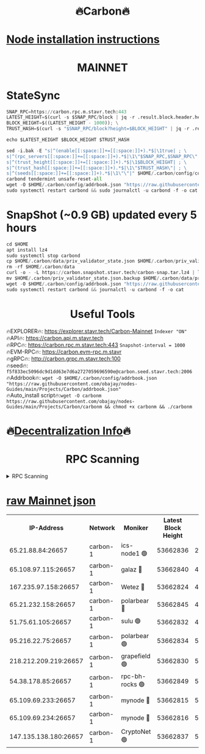 <h1 align="center"> 🔥Carbon🔥</h1>

[Node installation instructions](https://github.com/obajay/nodes-Guides/tree/main/Projects/Carbon)
=
<h1 align="center"> MAINNET</h1>

# StateSync
```python
SNAP_RPC=https://carbon.rpc.m.stavr.tech:443
LATEST_HEIGHT=$(curl -s $SNAP_RPC/block | jq -r .result.block.header.height); \
BLOCK_HEIGHT=$((LATEST_HEIGHT - 1000)); \
TRUST_HASH=$(curl -s "$SNAP_RPC/block?height=$BLOCK_HEIGHT" | jq -r .result.block_id.hash)

echo $LATEST_HEIGHT $BLOCK_HEIGHT $TRUST_HASH

sed -i.bak -E "s|^(enable[[:space:]]+=[[:space:]]+).*$|\1true| ; \
s|^(rpc_servers[[:space:]]+=[[:space:]]+).*$|\1\"$SNAP_RPC,$SNAP_RPC\"| ; \
s|^(trust_height[[:space:]]+=[[:space:]]+).*$|\1$BLOCK_HEIGHT| ; \
s|^(trust_hash[[:space:]]+=[[:space:]]+).*$|\1\"$TRUST_HASH\"| ; \
s|^(seeds[[:space:]]+=[[:space:]]+).*$|\1\"\"|" $HOME/.carbon/config/config.toml
carbond tendermint unsafe-reset-all
wget -O $HOME/.carbon/config/addrbook.json "https://raw.githubusercontent.com/obajay/nodes-Guides/main/Projects/Carbon/addrbook.json"
sudo systemctl restart carbond && sudo journalctl -u carbond -f -o cat
```
# SnapShot (~0.9 GB) updated every 5 hours
```python
cd $HOME
apt install lz4
sudo systemctl stop carbond
cp $HOME/.carbon/data/priv_validator_state.json $HOME/.carbon/priv_validator_state.json.backup
rm -rf $HOME/.carbon/data
curl -o - -L https://carbon.snapshot.stavr.tech/carbon-snap.tar.lz4 | lz4 -c -d - | tar -x -C $HOME/.carbon --strip-components 2
mv $HOME/.carbon/priv_validator_state.json.backup $HOME/.carbon/data/priv_validator_state.json
wget -O $HOME/.carbon/config/addrbook.json "https://raw.githubusercontent.com/obajay/nodes-Guides/main/Projects/Carbon/addrbook.json"
sudo systemctl restart carbond && journalctl -u carbond -f -o cat
```

 <h1 align="center"> Useful Tools</h1>

🔥EXPLORER🔥:     https://explorer.stavr.tech/Carbon-Mainnet        `Indexer "ON"` \
🔥API🔥:          https://carbon.api.m.stavr.tech \
🔥RPC🔥:          https://carbon.rpc.m.stavr.tech:443              `Snapshot-interval = 1000` \
🔥EVM-RPC🔥:      https://carbon.evm-rpc.m.stavr \
🔥gRPC🔥:         http://carbon.grpc.m.stavr.tech:100 \
🔥seed🔥:      `f5f833ec5096dc9d1dd63e7d6a2727059696590e@carbon.seed.stavr.tech:2006` \
🔥Addrbook🔥:  `wget -O $HOME/.carbon/config/addrbook.json "https://raw.githubusercontent.com/obajay/nodes-Guides/main/Projects/Carbon/addrbook.json"` \
🔥Auto_install script🔥:`wget -O carbonm https://raw.githubusercontent.com/obajay/nodes-Guides/main/Projects/Carbon/carbonm && chmod +x carbonm && ./carbonm`

🔥[Decentralization Info](https://github.com/obajay/StateSync-snapshots/tree/main/Projects/Carbon/Decentralization)🔥
=
<h1 align="center"> RPC Scanning</h1>

<details>
<summary>RPC Scanning</summary>

<h2 align="center"> We scan nodes in real time every 4 hours. And we provide the final result of RPC endpoints.
We cannot influence the operation of these nodes in any way. </h2>


```python
If Voting Power is higher than 0 --> then the Node is a validator of the network and may be subject to attack and be a potential threat to the chain.
```
```python
We marked such validators with a red symbol
```

</details>

[raw Mainnet json](https://rpc-check.carbonm.stavr.tech/carbonm/rpc-carbonm-result.json)
=


<table><tr><th>IP-Address</th><th>Network</th><th>Moniker</th><th>Latest Block Height</th><th>Earliest Block Height</th><th>Catching Up</th><th>Tx Index</th><th>Voting Power</th><th>Scan Time</th></tr><tr><td>65.21.88.84:26657</td><td>carbon-1</td><td>ics-node1 🟢</td><td>53662836</td><td>21164241</td><td>False</td><td>off</td><td>0</td><td>2024-02-14T11:50:45.612721751UTC</td></tr><tr><td>65.108.97.115:26657</td><td>carbon-1</td><td>galaz 🔴</td><td>53662840</td><td>47374001</td><td>False</td><td>on</td><td>11262372535</td><td>2024-02-14T11:50:54.371055175UTC</td></tr><tr><td>167.235.97.158:26657</td><td>carbon-1</td><td>Wetez 🔴</td><td>53662824</td><td>48067570</td><td>False</td><td>on</td><td>1343100249</td><td>2024-02-14T11:50:24.543830400UTC</td></tr><tr><td>65.21.232.158:26657</td><td>carbon-1</td><td>polarbear 🔴</td><td>53662845</td><td>48126001</td><td>False</td><td>on</td><td>10428491872</td><td>2024-02-14T11:51:04.964484029UTC</td></tr><tr><td>51.75.61.105:26657</td><td>carbon-1</td><td>sulu 🟢</td><td>53662832</td><td>48742001</td><td>False</td><td>on</td><td>0</td><td>2024-02-14T11:50:38.744262451UTC</td></tr><tr><td>95.216.22.75:26657</td><td>carbon-1</td><td>polarbear 🟢</td><td>53662834</td><td>52338001</td><td>False</td><td>on</td><td>0</td><td>2024-02-14T11:50:43.201486305UTC</td></tr><tr><td>218.212.209.219:26657</td><td>carbon-1</td><td>grapefield 🟢</td><td>53662830</td><td>52371001</td><td>False</td><td>on</td><td>0</td><td>2024-02-14T11:50:36.323961620UTC</td></tr><tr><td>54.38.178.85:26657</td><td>carbon-1</td><td>rpc-bh-rocks 🟢</td><td>53662849</td><td>53130001</td><td>False</td><td>on</td><td>0</td><td>2024-02-14T11:51:11.410863358UTC</td></tr><tr><td>65.109.69.233:26657</td><td>carbon-1</td><td>mynode 🔴</td><td>53662815</td><td>53160001</td><td>False</td><td>off</td><td>8765588731</td><td>2024-02-14T11:50:05.491106851UTC</td></tr><tr><td>65.109.69.234:26657</td><td>carbon-1</td><td>mynode 🔴</td><td>53662816</td><td>53160001</td><td>False</td><td>off</td><td>12825400123</td><td>2024-02-14T11:50:05.883700670UTC</td></tr><tr><td>147.135.138.180:26657</td><td>carbon-1</td><td>CryptoNet 🟢</td><td>53662837</td><td>53567001</td><td>False</td><td>on</td><td>0</td><td>2024-02-14T11:50:47.947798918UTC</td></tr></table>
